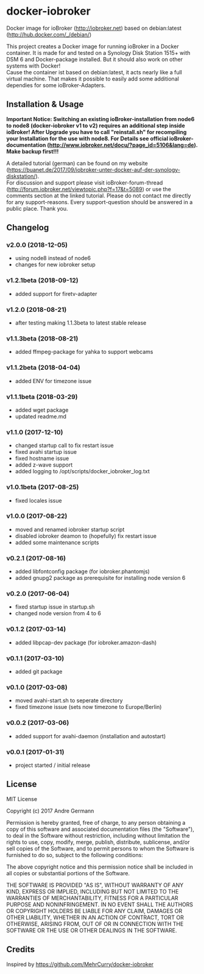 # docker-iobroker
Docker image for ioBroker (http://iobroker.net) based on debian:latest (http://hub.docker.com/_/debian/)

This project creates a Docker image for running ioBroker in a Docker container. It is made for and tested on a Synology Disk Station 1515+ with DSM 6 and Docker-package installed. But it should also work on other systems with Docker!<br>
Cause the container ist based on debian:latest, it acts nearly like a full virtual machine. That makes it possible to easily add some additional dependies for some ioBroker-Adapters.

## Installation & Usage

**Important Notice: Switching an existing ioBroker-installation from node6 to node8 (docker-iobroker v1 to v2) requires an additional step inside ioBroker! After Upgrade you have to call "reinstall.sh" for recompiling your Installation for the use with node8. For Details see official ioBroker-documentation (http://www.iobroker.net/docu/?page_id=5106&lang=de). Make backup first!!!**

A detailed tutorial (german) can be found on my website (https://buanet.de/2017/09/iobroker-unter-docker-auf-der-synology-diskstation/).<br>
For discussion and support please visit ioBroker-forum-thread (http://forum.iobroker.net/viewtopic.php?f=17&t=5089) or use the comments section at the linked tutorial. Please do not contact me directly for any support-reasons. Every support-question should be answered in a public place. Thank you.


## Changelog

### v2.0.0 (2018-12-05)
* using node8 instead of node6 
* changes for new iobroker setup

### v1.2.1beta (2018-09-12)
* added support for firetv-adapter

### v1.2.0 (2018-08-21)
* after testing making 1.1.3beta to latest stable release 

### v1.1.3beta (2018-08-21)
* added ffmpeg-package for yahka to support webcams

### v1.1.2beta (2018-04-04)
* added ENV for timezone issue

### v1.1.1beta (2018-03-29)
* added wget package
* updated readme.md

### v1.1.0 (2017-12-10)
* changed startup call to fix restart issue
* fixed avahi startup issue
* fixed hostname issue
* added z-wave support
* added logging to /opt/scripts/docker_iobroker_log.txt

### v1.0.1beta (2017-08-25)
* fixed locales issue

### v1.0.0 (2017-08-22)
* moved and renamed iobroker startup script
* disabled iobroker deamon to (hopefully) fix restart issue
* added some maintenance scripts

### v0.2.1 (2017-08-16)
* added libfontconfig package (for iobroker.phantomjs)
* added gnupg2 package as prerequisite for installing node version 6

### v0.2.0 (2017-06-04)
* fixed startup issue in startup.sh
* changed node version from 4 to 6

### v0.1.2 (2017-03-14)
* added libpcap-dev package (for iobroker.amazon-dash)

### v0.1.1 (2017-03-10)
* added git package

### v0.1.0 (2017-03-08)
* moved avahi-start.sh to seperate directory
* fixed timezone issue (sets now timezone to Europe/Berlin)

### v0.0.2 (2017-03-06)
* added support for avahi-daemon (installation and autostart)

### v0.0.1 (2017-01-31)
* project started / initial release

## License

MIT License

Copyright (c) 2017 Andre Germann

Permission is hereby granted, free of charge, to any person obtaining a copy
of this software and associated documentation files (the "Software"), to deal
in the Software without restriction, including without limitation the rights
to use, copy, modify, merge, publish, distribute, sublicense, and/or sell
copies of the Software, and to permit persons to whom the Software is
furnished to do so, subject to the following conditions:

The above copyright notice and this permission notice shall be included in all
copies or substantial portions of the Software.

THE SOFTWARE IS PROVIDED "AS IS", WITHOUT WARRANTY OF ANY KIND, EXPRESS OR
IMPLIED, INCLUDING BUT NOT LIMITED TO THE WARRANTIES OF MERCHANTABILITY,
FITNESS FOR A PARTICULAR PURPOSE AND NONINFRINGEMENT. IN NO EVENT SHALL THE
AUTHORS OR COPYRIGHT HOLDERS BE LIABLE FOR ANY CLAIM, DAMAGES OR OTHER
LIABILITY, WHETHER IN AN ACTION OF CONTRACT, TORT OR OTHERWISE, ARISING FROM,
OUT OF OR IN CONNECTION WITH THE SOFTWARE OR THE USE OR OTHER DEALINGS IN THE
SOFTWARE.

## Credits

Inspired by https://github.com/MehrCurry/docker-iobroker
